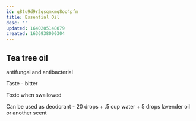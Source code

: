```yaml
---
id: g8tu9d9r2gsgmxmq8oo4pfm
title: Essential Oil
desc: ''
updated: 1640205148079
created: 1636938000304
---
```



## Tea tree oil

antifungal and antibacterial

Taste - bitter

Toxic when swallowed

Can be used as deodorant - 
20 drops + .5 cup water + 5 drops lavender oil or another scent
